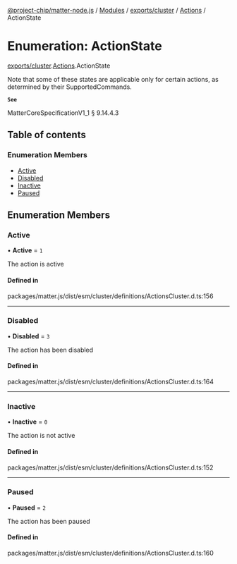 [@project-chip/matter-node.js](../README.md) / [Modules](../modules.md) / [exports/cluster](../modules/exports_cluster.md) / [Actions](../modules/exports_cluster.Actions.md) / ActionState

# Enumeration: ActionState

[exports/cluster](../modules/exports_cluster.md).[Actions](../modules/exports_cluster.Actions.md).ActionState

Note that some of these states are applicable only for certain actions, as determined by their SupportedCommands.

**`See`**

MatterCoreSpecificationV1_1 § 9.14.4.3

## Table of contents

### Enumeration Members

- [Active](exports_cluster.Actions.ActionState.md#active)
- [Disabled](exports_cluster.Actions.ActionState.md#disabled)
- [Inactive](exports_cluster.Actions.ActionState.md#inactive)
- [Paused](exports_cluster.Actions.ActionState.md#paused)

## Enumeration Members

### Active

• **Active** = ``1``

The action is active

#### Defined in

packages/matter.js/dist/esm/cluster/definitions/ActionsCluster.d.ts:156

___

### Disabled

• **Disabled** = ``3``

The action has been disabled

#### Defined in

packages/matter.js/dist/esm/cluster/definitions/ActionsCluster.d.ts:164

___

### Inactive

• **Inactive** = ``0``

The action is not active

#### Defined in

packages/matter.js/dist/esm/cluster/definitions/ActionsCluster.d.ts:152

___

### Paused

• **Paused** = ``2``

The action has been paused

#### Defined in

packages/matter.js/dist/esm/cluster/definitions/ActionsCluster.d.ts:160
